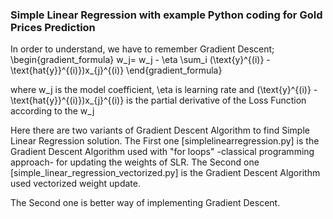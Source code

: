 <h3>Simple Linear Regression with example Python coding for Gold Prices Prediction</h3>

In order to understand, we have to remember Gradient Descent;
\begin{gradient_formula}
w_j= w_j - \eta \sum_i (\text{y}^{(i)} - \text{hat{y}}^{(i)})x_{j}^{(i)}
\end{gradient_formula}

where w_j is the model coefficient, \eta is learning rate and (\text{y}^{(i)} - \text{hat{y}}^{(i)})x_{j}^{(i)}
is the partial derivative of the Loss Function according to the w_j

Here there are two variants of Gradient Descent Algorithm to find Simple Linear Regression solution.
The First one [simplelinearregression.py] is the Gradient Descent Algorithm used with 
              "for loops" -classical programming approach- for updating the weights of SLR.
The Second one [simple_linear_regression_vectorized.py] is the Gradient Descent Algorithm used vectorized weight update.

The Second one is better way of implementing Gradient Descent.

